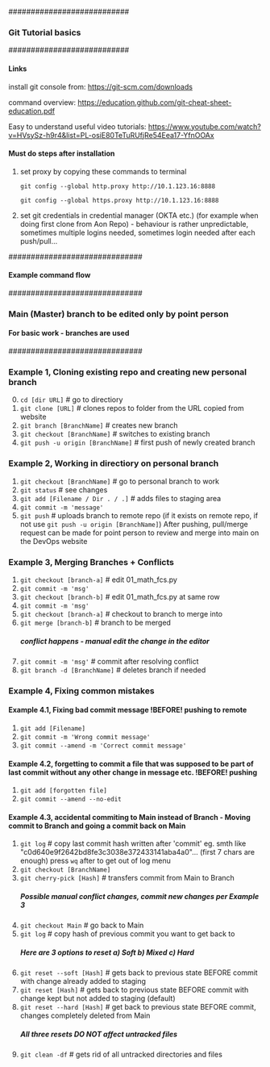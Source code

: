###########################
### Git Tutorial basics ###
###########################

#### Links ####
install git console from:
https://git-scm.com/downloads

command overview:
https://education.github.com/git-cheat-sheet-education.pdf

Easy to understand useful video tutorials:
https://www.youtube.com/watch?v=HVsySz-h9r4&list=PL-osiE80TeTuRUfjRe54Eea17-YfnOOAx


#### Must do steps after installation ####
1) set proxy by copying these commands to terminal

	`git config --global http.proxy http://10.1.123.16:8888`

	`git config --global https.proxy http://10.1.123.16:8888`

2) set git credentials in credential manager (OKTA etc.) (for example when doing first clone from Aon Repo) - behaviour is rather unpredictable, sometimes multiple logins needed, sometimes login needed after each push/pull...


##############################
#### Example command flow ####
##############################


### Main (Master) branch to be edited only by point person ###
#### For basic work - branches are used ####

##############################

### Example 1, Cloning existing repo and creating new personal branch ###
0) `cd [dir URL]`	   # go to directiory
1) `git clone [URL]`	   # clones repos to folder from the URL copied from website
2) `git branch [BranchName]`	   # creates new branch
3) `git checkout [BranchName]`	   # switches to existing branch
4) `git push -u origin [BranchName]`	# first push of newly created branch

### Example 2, Working in directiory on personal branch ###
1) `git checkout [BranchName]`    # go to personal branch to work
2) `git status`	   # see changes
3) `git add [Filename / Dir . / .]`    # adds files to staging area
4) `git commit -m 'message'`
5) `git push`    # uploads branch to remote repo (if it exists on remote repo, if not use `git push -u origin [BranchName]`)
    After pushing, pull/merge request can be made for point person to review and merge into main on the DevOps website


### Example 3, Merging Branches + Conflicts ###
1) `git checkout [branch-a]`	# edit 01_math_fcs.py
2) `git commit -m 'msg'`
3) `git checkout [branch-b]` 	# edit 01_math_fcs.py at same row
4) `git commit -m 'msg'`
5) `git checkout [branch-a]`	# checkout to branch to merge into
6) `git merge [branch-b]`	# branch to be merged
    ##### conflict happens - manual edit the change in the editor
7) `git commit -m 'msg'`	# commit after resolving conflict
8) `git branch -d [BranchName]`	# deletes branch if needed

### Example 4, Fixing common mistakes ###
#### Example 4.1, Fixing bad commit message !BEFORE! pushing to remote ####
1) `git add [Filename]`
2) `git commit -m 'Wrong commit message'`
3) `git commit --amend -m 'Correct commit message'` 

#### Example 4.2, forgetting to commit a file that was supposed to be part of last commit without any other change in message etc. !BEFORE! pushing ####
1) `git add [forgotten file]`
1) `git commit --amend --no-edit`

#### Example 4.3, accidental commiting to Main instead of Branch - Moving commit to Branch and going a commit back on Main ####
1) `git log` # copy last commit hash written after 'commit' eg. smth like "c0d640e9f2642bd8fe3c3038e372433141aba4a0"... (first 7 chars are enough) press `wq` after to get out of log menu
2) `git checkout [BranchName]`
3) `git cherry-pick [Hash]` # transfers commit from Main to Branch
    ##### Possible manual conflict changes, commit new changes per Example 3
4) `git checkout Main` # go back to Main
5) `git log` # copy hash of previous commit you want to get back to
    ##### Here are 3 options to reset a) Soft b) Mixed c) Hard
6) `git reset --soft [Hash]` # gets back to previous state BEFORE commit with change already added to staging
6) `git reset [Hash]` # gets back to previous state BEFORE commit with change kept but not added to staging (default)
6) `git reset --hard [Hash]` # get back to previous state BEFORE commit, changes completely deleted from Main
    ##### All three resets DO NOT affect untracked files
7) `git clean -df` # gets rid of all untracked directories and files
